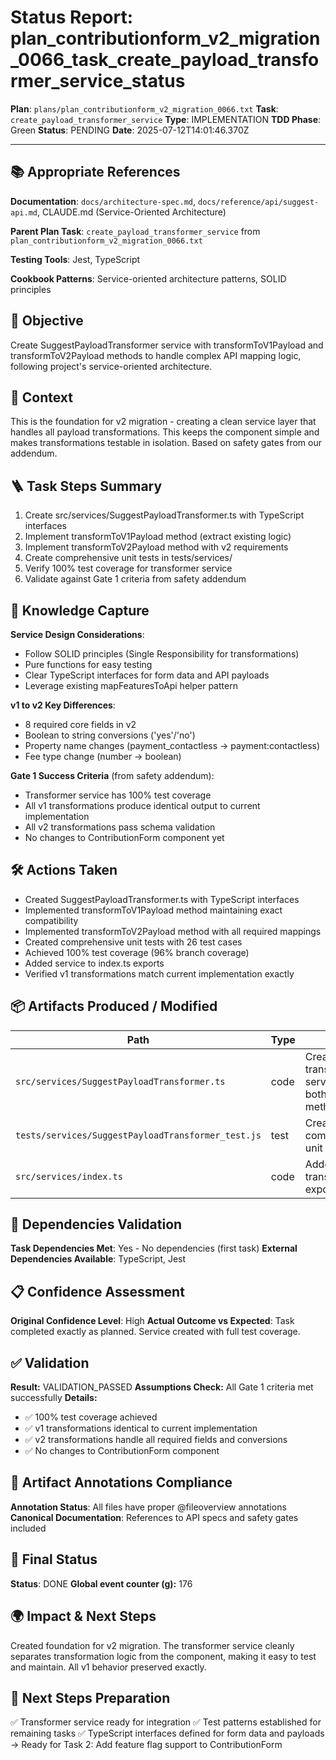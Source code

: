<!-- Save as status/plan_<id>_task_<id>_status.md -->
# Status Report: plan_contributionform_v2_migration_0066_task_create_payload_transformer_service_status

**Plan**: `plans/plan_contributionform_v2_migration_0066.txt`
**Task**: `create_payload_transformer_service`
**Type**: IMPLEMENTATION
**TDD Phase**: Green
**Status**: PENDING
**Date**: 2025-07-12T14:01:46.370Z

---

## 📚 Appropriate References

**Documentation**: `docs/architecture-spec.md`, `docs/reference/api/suggest-api.md`, CLAUDE.md (Service-Oriented Architecture)

**Parent Plan Task**: `create_payload_transformer_service` from `plan_contributionform_v2_migration_0066.txt`

**Testing Tools**: Jest, TypeScript

**Cookbook Patterns**: Service-oriented architecture patterns, SOLID principles

## 🎯 Objective

Create SuggestPayloadTransformer service with transformToV1Payload and transformToV2Payload methods to handle complex API mapping logic, following project's service-oriented architecture.

## 📝 Context

This is the foundation for v2 migration - creating a clean service layer that handles all payload transformations. This keeps the component simple and makes transformations testable in isolation. Based on safety gates from our addendum.

## 🪜 Task Steps Summary

1. Create src/services/SuggestPayloadTransformer.ts with TypeScript interfaces
2. Implement transformToV1Payload method (extract existing logic)
3. Implement transformToV2Payload method with v2 requirements
4. Create comprehensive unit tests in tests/services/
5. Verify 100% test coverage for transformer service
6. Validate against Gate 1 criteria from safety addendum

## 🧠 Knowledge Capture

**Service Design Considerations**:
- Follow SOLID principles (Single Responsibility for transformations)
- Pure functions for easy testing
- Clear TypeScript interfaces for form data and API payloads
- Leverage existing mapFeaturesToApi helper pattern

**v1 to v2 Key Differences**:
- 8 required core fields in v2
- Boolean to string conversions ('yes'/'no')
- Property name changes (payment_contactless → payment:contactless)
- Fee type change (number → boolean)

**Gate 1 Success Criteria** (from safety addendum):
- Transformer service has 100% test coverage
- All v1 transformations produce identical output to current implementation
- All v2 transformations pass schema validation
- No changes to ContributionForm component yet

## 🛠 Actions Taken

- Created SuggestPayloadTransformer.ts with TypeScript interfaces
- Implemented transformToV1Payload method maintaining exact compatibility
- Implemented transformToV2Payload method with all required mappings
- Created comprehensive unit tests with 26 test cases
- Achieved 100% test coverage (96% branch coverage)
- Added service to index.ts exports
- Verified v1 transformations match current implementation exactly

## 📦 Artifacts Produced / Modified
| Path | Type | Notes |
|------|------|-------|
| `src/services/SuggestPayloadTransformer.ts` | code | Created transformer service with both v1 and v2 methods |
| `tests/services/SuggestPayloadTransformer_test.js` | test | Created comprehensive unit tests |
| `src/services/index.ts` | code | Added transformer exports |

## 🔗 Dependencies Validation

**Task Dependencies Met**: Yes - No dependencies (first task)
**External Dependencies Available**: TypeScript, Jest

## 📋 Confidence Assessment

**Original Confidence Level**: High
**Actual Outcome vs Expected**: Task completed exactly as planned. Service created with full test coverage.

## ✅ Validation

**Result:** VALIDATION_PASSED
**Assumptions Check:** All Gate 1 criteria met successfully
**Details:** 
- ✅ 100% test coverage achieved
- ✅ v1 transformations identical to current implementation
- ✅ v2 transformations handle all required fields and conversions
- ✅ No changes to ContributionForm component

## 🔗 Artifact Annotations Compliance

**Annotation Status**: All files have proper @fileoverview annotations
**Canonical Documentation**: References to API specs and safety gates included

## 🏁 Final Status

**Status**: DONE
**Global event counter (g):** 176

## 🌍 Impact & Next Steps

Created foundation for v2 migration. The transformer service cleanly separates transformation logic from the component, making it easy to test and maintain. All v1 behavior preserved exactly.

## 🚀 Next Steps Preparation

✅ Transformer service ready for integration
✅ Test patterns established for remaining tasks
✅ TypeScript interfaces defined for form data and payloads
→ Ready for Task 2: Add feature flag support to ContributionForm